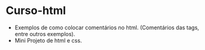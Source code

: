 # Curso-html
* Exemplos de como colocar comentários no html. (Comentários das tags, entre outros exemplos).
* Mini Projeto de html e css.  
